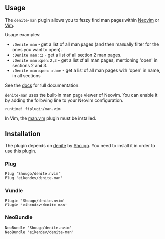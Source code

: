 Usage
-----

The `denite-man` plugin allows you to fuzzy find man pages within [Neovim](https://neovim.io/) or [Vim](https://www.vim.org/).

Usage examples:
 * `:Denite man`               - get a list of all man pages (and then manually filter for the ones you want to open).
 * `:Denite man::2`            - get a list of all section 2 man pages.
 * `:Denite man:open:2,3`      - get a list of all man pages, mentioning 'open' in sections 2 and 3.
 * `:Denite man:open::name`    - get a list of all man pages with 'open' in name, in all sections.

See the [docs](doc/denite-man.txt) for full documentation.

`denite-man` uses the built-in man page viewer of Neovim.
You can enable it by adding the following line to your Neovim configuration.
```
runtime! ftplugin/man.vim
```

In Vim, the [man.vim](https://github.com/vim-utils/vim-man) plugin must be installed.

Installation
------------

The plugin depends on [denite](https://github.com/Shougo/denite.nvim) by [Shougo](https://github.com/Shougo).
You need to install it in order to use this plugin.

### Plug
```
Plug 'Shougo/denite.nvim'
Plug 'eikendev/denite-man'
```
### Vundle
```
Plugin 'Shougo/denite.nvim'
Plugin 'eikendev/denite-man'
```
### NeoBundle
```
NeoBundle 'Shougo/denite.nvim'
NeoBundle 'eikendev/denite-man'
```
